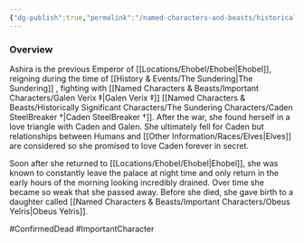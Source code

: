 ```yaml
---
{"dg-publish":true,"permalink":"/named-characters-and-beasts/historically-significant-characters/the-sundering-characters/ashira-yelris/","tags":["NPC"],"updated":"2025-05-27T10:58:09.675+01:00"}
---
```



### Overview
Ashira is the previous Emperor of [[Locations/Ehobel/Ehobel\|Ehobel]], reigning during the time of [[History & Events/The Sundering\|The Sundering]] , fighting with [[Named Characters & Beasts/Important Characters/Galen Verix ‡\|Galen Verix ‡]] [[Named Characters & Beasts/Historically Significant  Characters/The Sundering Characters/Caden SteelBreaker †\|Caden SteelBreaker †]]. After the war, she found herself in a love triangle with Caden and Galen. She ultimately fell for Caden but relationships between Humans and [[Other Information/Races/Elves\|Elves]] are considered so she promised to love Caden forever in secret.

Soon after she returned to [[Locations/Ehobel/Ehobel\|Ehobel]], she was known to constantly leave the palace at night time and only return in the early hours of the morning looking incredibly drained. Over time she became so weak that she passed away. Before she died, she gave birth to a daughter called [[Named Characters & Beasts/Important Characters/Obeus Yelris\|Obeus Yelris]].

#ConfirmedDead #ImportantCharacter 